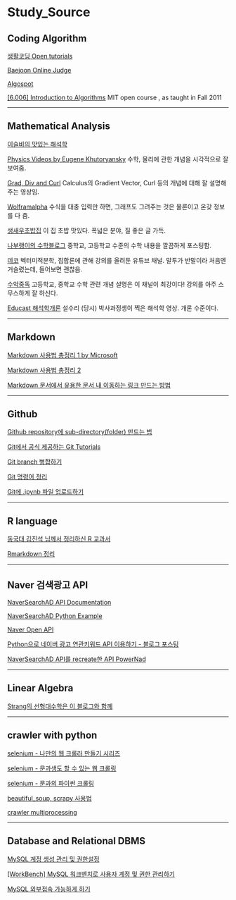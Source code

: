 # Study_Source

## Coding Algorithm

[생활코딩 Open tutorials](https://opentutorials.org/course/1)

[Baejoon Online Judge](http://acmicpc.net)

[Algospot](http://algospot.com)

[[6.006] Introduction to Algorithms](https://ocw.mit.edu/courses/electrical-engineering-and-computer-science/6-006-introduction-to-algorithms-fall-2011/) MIT open course , as taught in Fall 2011

---

## Mathematical Analysis
[이슬비의 맛있는 해석학](https://iseulbee.com/archives/the-art-of-analysis-4ed/)

[Physics Videos by Eugene Khutoryansky](https://www.youtube.com/user/EugeneKhutoryansky/videos)
수학, 물리에 관한 개념을 시각적으로 잘 보여줌.

[Grad, Div and Curl](https://www.youtube.com/watch?v=vvzTEbp9lrc)
Calculus의 Gradient Vector, Curl 등의 개념에 대해 잘 설명해주는 영상임.

[Wolframalpha](https://www.wolframalpha.com)
수식을 대충 입력만 하면, 그래프도 그려주는 것은 물론이고 온갖 정보를 다 줌.

[생새우초밥집](http://freshrimpsushi.tistory.com)
이 집 초밥 맛있다. 폭넓은 분야, 질 좋은 글 가득.

[나부랭이의 수학블로그](http://math7.tistory.com/37)
중학교, 고등학교 수준의 수학 내용을 깔끔하게 포스팅함.

[데코](https://www.youtube.com/channel/UCfrr-1XiyqQTh-r3CI2VP2A)
벡터미적분학, 집합론에 관해 강의를 올려둔 유튜브 채널. 말투가 반말이라 처음엔 거슬렸는데, 들어보면 괜찮음.

[수악중독](https://www.youtube.com/minipole) 고등학교, 중학교 수학 관련 개념 설명은 이 채널이 최강이다! 강의를 아주 스무스하게 잘 하신다.

[Educast 해석학개론](https://educast.com/17.330/) 설수리 (당시) 박사과정생이 찍은 해석학 영상. 개론 수준이다.

---

## Markdown
[Markdown 사용법 총정리 1 by Microsoft](https://docs.microsoft.com/ko-kr/contribute/how-to-write-use-markdown)

[Markdown 사용법 총정리 2](https://heropy.blog/2017/09/30/markdown/)

[Markdown 문서에서 유용한 문서 내 이동하는 링크 만드는 방법](https://m.blog.naver.com/PostView.nhn?blogId=unicone&logNo=60029160513&proxyReferer=https%3A%2F%2Fwww.google.com%2F)

---

## Github
[Github repository에 sub-directory(folder) 만드는 법](https://twoicefish-secu.tistory.com/121)

[Git에서 공식 제공하는 Git Tutorials](https://git-scm.com/book/ko/v2/Git의-기초-Git-저장소-만들기)

[Git branch 병합하기](https://jeong-pro.tistory.com/m/106)

[Git 명령어 정리](https://blog.outsider.ne.kr/572)

[Git에 .ipynb 파일 업로드하기](https://blog.outsider.ne.kr/572)

---

## R language

[동국대 김진석 님께서 정리하신 R 교과서](http://datamining.dongguk.ac.kr/lectures/R/_book/index.html)

[Rmarkdown 정리](https://tariat.tistory.com/663)

---

## Naver 검색광고 API
[NaverSearchAD API Documentation](http://naver.github.io/searchad-apidoc/#/guides)

[NaverSearchAD Python Example](https://github.com/naver/searchad-apidoc/tree/master/python-sample)

[Naver Open API](https://developers.naver.com/docs/common/openapiguide/apilist.md)

[Python으로 네이버 광고 연관키워드 API 이용하기 - 블로그 포스팅](https://www.sagein.net/652)

[NaverSearchAD API를 recreate한 API PowerNad](https://github.com/devkingsejong/python-PowerNad)


---

## Linear Algebra

[Strang의 선형대수학은 이 블로그와 함께](https://twlab.tistory.com/category/Fundamentals/Linear%20Algebra)

---

## crawler with python

[selenium - 나만의 웹 크롤러 만들기 시리즈](https://beomi.github.io/gb-crawling/)

[selenium - 문과생도 할 수 있는 웹 크롤링](https://sacko.tistory.com/15?category=643535)

[selenium - 문과의 파이썬 크롤링](https://brunch.co.kr/@jk-lab/18)

[beautiful_soup, scrapy 사용법](https://l0o02.github.io/2018/06/19/python-scrapy-1/)

[crawler multiprocessing](https://beomi.github.io/2017/07/05/HowToMakeWebCrawler-with-Multiprocess/)

---

## Database and Relational DBMS

[MySQL 계정 생성 관리 및 권한설정](https://2dubbing.tistory.com/13)

[[WorkBench] MySQL 워크벤치로 사용자 계정 및 권한 관리하기](https://dololak.tistory.com/461)

[MySQL 외부접속 가능하게 하기](https://walkingfox.tistory.com/66)
